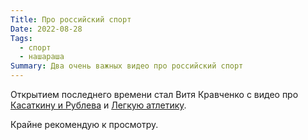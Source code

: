 ```yaml
---
Title: Про российский спорт
Date: 2022-08-28
Tags:
  - спорт
  - нашараша
Summary: Два очень важных видео про российский спорт
---
```


Открытием последнего времени стал Витя Кравченко с видео про [Касаткину и Рублева][1] и [Легкую атлетику][2].

Крайне рекомендую к просмотру.

[1]: https://www.youtube.com/watch?v=bFNAndV99Rc
[2]: https://www.youtube.com/watch?v=_0xw1LM65qY

